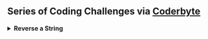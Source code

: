 ## Series of Coding Challenges via [Coderbyte](https://coderbyte.com/)
<details>
<summary>
  <b>Reverse a String</b> 
</summary>
<br>
Difficulty Level : Easy<br>
Question : Have the function FirstReverse(str) take the str parameter being passed and return the string in reversed order. For example: if the input string is "Hello World and Coders" then your program should return the string sredoC dna dlroW olleH.<br>
Use the Parameter Testing feature in the box below to test your code with different arguments.<br>
  
1. <b>Using Javascript Built-in functions</b>  
```js
function FirstReverse(str) { 
                            
    /** Steps
    1. Break string into array of individual chars using split('') function
    2. Use reverse() method to transpose order
    3. Turn the reversed characters into string using join('') function
    **/
  
    // code goes here
    const chars = str.split('')  
    return chars.reverse().join(''); 
  
  }
  console.log(FirstReverse('Coderbyte is really awesome!'));

```
<br>

2. <b>Using loops</b>
   
 ```js
  function FirstReverse(str){
      /** Steps
      1. Create new empty string to hold reversed input string
      2. Loop through the array from the last string character to the first and for each char, add it to the reversed string
      3. Return reversed string 
     **/  
    
   let reversed = "";
      for(i=str.length-1; i>0; i--){
       reversed +=str[i];
  }
      return reversed;
}
      
  console.log("Loop reversal", FirstReverse('Coderbyte is really awesome!'))
  ```
3. <b>Using Recursion</b>
```js
 function reverseString(str) {
    if (str === "")
      return "";
    else
      return reverseString(str.substr(1)) + str.charAt(0);
  }
 console.log("Recursion reversal", reverseString('Coderbyte is really awesome!'));
 ```

</details>
